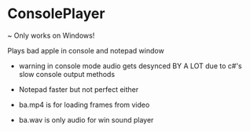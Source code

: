 # ConsolePlayer

~ Only works on Windows!

Plays bad apple in console and notepad window

- warning in console mode audio gets desynced BY A LOT due to c#'s slow console output methods
- Notepad faster but not perfect either


- ba.mp4 is for loading frames from video
- ba.wav is only audio for win sound player
